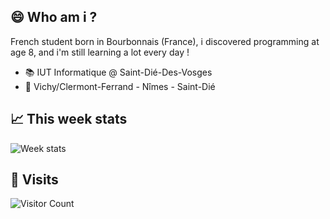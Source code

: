 ## 😄 Who am i ?
French student born in Bourbonnais (France), i discovered programming at age 8, and i'm still learning a lot every day !


* 📚 IUT Informatique @ Saint-Dié-Des-Vosges
* 📍 Vichy/Clermont-Ferrand - Nîmes - Saint-Dié

## 📈 This week stats

![Week stats](https://github-readme-stats.vercel.app/api/wakatime?username=ifndev&layout=compact&hide_title=true)

## 👀 Visits
![Visitor Count](https://profile-counter.glitch.me/ifndev/count.svg)
